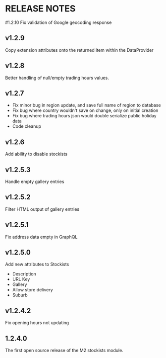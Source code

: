 # RELEASE NOTES
#1.2.10
Fix validation of Google geocoding response

## v1.2.9
Copy extension attributes onto the returned item within the DataProvider

## v1.2.8
Better handling of null/empty trading hours values.

## v1.2.7

- Fix minor bug in region update, and save full name of region to database
- Fix bug where country wouldn't save on change, only on initial creation
- Fix bug where trading hours json would double serialize public holiday data
- Code cleanup

## v1.2.6

Add ability to disable stockists

## v1.2.5.3

Handle empty gallery entries

## v1.2.5.2

Filter HTML output of gallery entries

## v1.2.5.1

Fix address data empty in GraphQL

## v1.2.5.0

Add new attributes to Stockists

- Description
- URL Key
- Gallery
- Allow store delivery
- Suburb

## v1.2.4.2

Fix opening hours not updating

## 1.2.4.0

The first open source release of the M2 stockists module.
